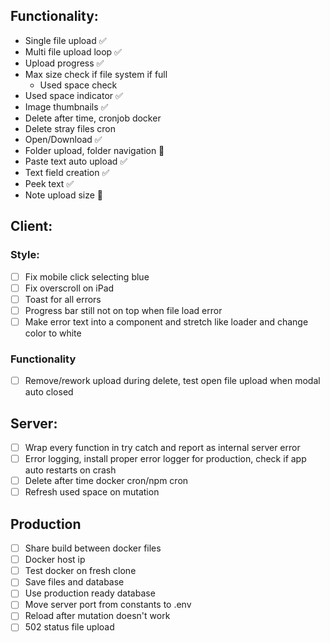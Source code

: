 ## Functionality:

- Single file upload ✅
- Multi file upload loop ✅
- Upload progress ✅
- Max size check if file system if full
  - Used space check
- Used space indicator ✅
- Image thumbnails ✅
- Delete after time, cronjob docker
- Delete stray files cron
- Open/Download ✅
- Folder upload, folder navigation 🤔
- Paste text auto upload ✅
- Text field creation ✅
- Peek text ✅
- Note upload size 🤔

## Client:

### Style:

- [ ] Fix mobile click selecting blue
- [ ] Fix overscroll on iPad
- [ ] Toast for all errors
- [ ] Progress bar still not on top when file load error
- [ ] Make error text into a component and stretch like loader and change color to white

### Functionality

- [ ] Remove/rework upload during delete, test open file upload when modal auto closed

## Server:

- [ ] Wrap every function in try catch and report as internal server error
- [ ] Error logging, install proper error logger for production, check if app auto restarts on crash
- [ ] Delete after time docker cron/npm cron
- [ ] Refresh used space on mutation

## Production

- [ ] Share build between docker files
- [ ] Docker host ip
- [ ] Test docker on fresh clone
- [ ] Save files and database
- [ ] Use production ready database
- [ ] Move server port from constants to .env
- [ ] Reload after mutation doesn't work
- [ ] 502 status file upload
